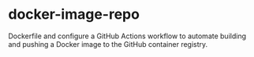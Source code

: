 # docker-image-repo
Dockerfile and configure a GitHub Actions workflow to automate building and pushing a Docker image to the GitHub container registry.
